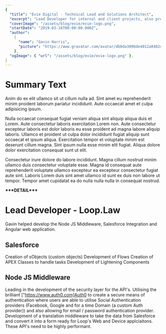 ```yaml
---
{
  "title": "Evie Digital - Technical Lead and Solutions Architect",
  "excerpt": "Lead Developer for internal and client projects, also provide Evie's clients Architectural support with the rollout of CEL Mobile",
  "coverImage": "/assets/blog/evie/evie-logo.png",
  "startDate": "2019-03-16T00:00:00.000Z",
  "author":
    {
      "name": "Gavin Harris",
      "picture": "https://www.gravatar.com/avatar/db0da3096de4012a8482db72d561a279",
    },
  "ogImage": { "url": "/assets/blog/evie/evie-logo.png" },
}
---
```


<h1>Summary Text</h1>
Anim do ex elit ullamco sit ut cillum nulla ad. Sint amet eu reprehenderit minim proident laborum pariatur incididunt. Aute occaecat amet et culpa adipisicing ipsum.

Nulla occaecat consequat fugiat veniam aliqua sint aliquip aliqua duis et Lorem. Aute consectetur laboris exercitation Lorem non. Aute consectetur excepteur laboris est dolor laboris eu esse proident ad magna labore aliquip laboris. Ullamco et proident ut culpa dolor incididunt fugiat aliquip sunt occaecat et ipsum aliqua. Exercitation tempor et voluptate minim est deserunt cillum magna. Sint ipsum nulla esse minim elit fugiat. Aliqua dolore dolor exercitation consequat sunt ut elit.

Consectetur irure dolore do labore incididunt. Magna cillum nostrud minim ullamco duis consectetur voluptate esse. Magna id consequat aute reprehenderit voluptate ullamco excepteur ea excepteur consectetur fugiat aute sint. Laboris Lorem duis sint amet ullamco id sunt ex duis non labore ut tempor. Tempor amet cupidatat ea do nulla nulla nulla in consequat nostrud.

**\*\*\***DETAIL**\*\*\***

# Lead Developer - Loop.Law

Gavin helped develop the Node JS Middleware, Salesforce Integration and Angular web application.

## Salesforce

Creation of sObjects (custom objects)
Development of Flows
Creation of APEX Classes to handle tasks
Development of Lightening Components

## Node JS Middleware

Leading in the development of the security layer for the API's. Utilising the brilliant ["https://www.auth0.com]Auth0 to create a secure means of authentication
where users are able to utilise Social Authentication providers (Facebook, Google and for a time Domain (a custom Auth provider)) and also allowing for email / password authentication provider.
Development of a translation middleware to take the data from Salesforce and convert it into a form ready for Loop's Web and Device applciaitons.
These API's need to be highly performant.
